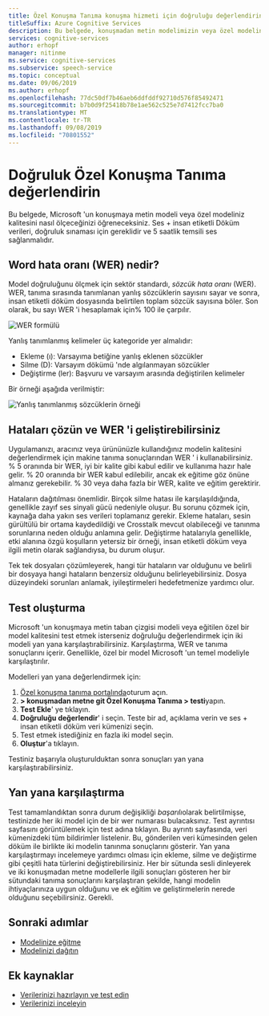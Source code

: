 ```yaml
---
title: Özel Konuşma Tanıma konuşma hizmeti için doğruluğu değerlendirin
titleSuffix: Azure Cognitive Services
description: Bu belgede, konuşmadan metin modelimizin veya özel modelinizin kalitesini nasıl ölçeceğinizi öğreneceksiniz. Ses + insan etiketli Döküm verileri, doğruluk sınaması için gereklidir ve 5 saatlik temsili ses sağlanmalıdır.
services: cognitive-services
author: erhopf
manager: nitinme
ms.service: cognitive-services
ms.subservice: speech-service
ms.topic: conceptual
ms.date: 09/06/2019
ms.author: erhopf
ms.openlocfilehash: 77dc50df7b46aeb6ddfddf92710d576f85492471
ms.sourcegitcommit: b7b0d9f25418b78e1ae562c525e7d7412fcc7ba0
ms.translationtype: MT
ms.contentlocale: tr-TR
ms.lasthandoff: 09/08/2019
ms.locfileid: "70801552"
---
```

# <a name="evaluate-custom-speech-accuracy"></a>Doğruluk Özel Konuşma Tanıma değerlendirin

Bu belgede, Microsoft 'un konuşmaya metin modeli veya özel modeliniz kalitesini nasıl ölçeceğinizi öğreneceksiniz. Ses + insan etiketli Döküm verileri, doğruluk sınaması için gereklidir ve 5 saatlik temsili ses sağlanmalıdır.

## <a name="what-is-word-error-rate-wer"></a>Word hata oranı (WER) nedir?

Model doğruluğunu ölçmek için sektör standardı, *sözcük hata oranı* (WER). WER, tanıma sırasında tanımlanan yanlış sözcüklerin sayısını sayar ve sonra, insan etiketli döküm dosyasında belirtilen toplam sözcük sayısına böler. Son olarak, bu sayı WER 'i hesaplamak için% 100 ile çarpılır.

![WER formülü](./media/custom-speech/custom-speech-wer-formula.png)

Yanlış tanımlanmış kelimeler üç kategoride yer almalıdır:

* Ekleme (ı): Varsayıma betiğine yanlış eklenen sözcükler
* Silme (D): Varsayım dökümü 'nde algılanmayan sözcükler
* Değiştirme (ler): Başvuru ve varsayım arasında değiştirilen kelimeler

Bir örneği aşağıda verilmiştir:

![Yanlış tanımlanmış sözcüklerin örneği](./media/custom-speech/custom-speech-dis-words.png)

## <a name="resolve-errors-and-improve-wer"></a>Hataları çözün ve WER 'i geliştirebilirsiniz

Uygulamanızı, aracınız veya ürününüzle kullandığınız modelin kalitesini değerlendirmek için makine tanıma sonuçlarından WER ' i kullanabilirsiniz. % 5 oranında bir WER, iyi bir kalite gibi kabul edilir ve kullanıma hazır hale gelir. % 20 oranında bir WER kabul edilebilir, ancak ek eğitime göz önüne almanız gerekebilir. % 30 veya daha fazla bir WER, kalite ve eğitim gerektirir.

Hataların dağıtılması önemlidir. Birçok silme hatası ile karşılaşıldığında, genellikle zayıf ses sinyali gücü nedeniyle oluşur. Bu sorunu çözmek için, kaynağa daha yakın ses verileri toplamanız gerekir. Ekleme hataları, sesin gürültülü bir ortama kaydedildiği ve Crosstalk mevcut olabileceği ve tanınma sorunlarına neden olduğu anlamına gelir. Değiştirme hatalarıyla genellikle, etki alanına özgü koşulların yetersiz bir örneği, insan etiketli döküm veya ilgili metin olarak sağlandıysa, bu durum oluşur.

Tek tek dosyaları çözümleyerek, hangi tür hataların var olduğunu ve belirli bir dosyaya hangi hataların benzersiz olduğunu belirleyebilirsiniz. Dosya düzeyindeki sorunları anlamak, iyileştirmeleri hedefetmenize yardımcı olur.

## <a name="create-a-test"></a>Test oluşturma

Microsoft 'un konuşmaya metin taban çizgisi modeli veya eğitilen özel bir model kalitesini test etmek isterseniz doğruluğu değerlendirmek için iki modeli yan yana karşılaştırabilirsiniz. Karşılaştırma, WER ve tanıma sonuçlarını içerir. Genellikle, özel bir model Microsoft 'un temel modeliyle karşılaştırılır.

Modelleri yan yana değerlendirmek için:

1. [Özel konuşma tanıma portalında](https://speech.microsoft.com/customspeech)oturum açın.
2. **> konuşmadan metne git Özel Konuşma Tanıma > testi**yapın.
3. **Test Ekle**' ye tıklayın.
4. **Doğruluğu değerlendir**' i seçin. Teste bir ad, açıklama verin ve ses + insan etiketli döküm veri kümenizi seçin.
5. Test etmek istediğiniz en fazla iki model seçin.
6. **Oluştur**'a tıklayın.

Testiniz başarıyla oluşturulduktan sonra sonuçları yan yana karşılaştırabilirsiniz.

## <a name="side-by-side-comparison"></a>Yan yana karşılaştırma

Test tamamlandıktan sonra durum değişikliği *başarılı*olarak belirtilmişse, testinizde her iki model için de bir wer numarası bulacaksınız. Test ayrıntısı sayfasını görüntülemek için test adına tıklayın. Bu ayrıntı sayfasında, veri kümenizdeki tüm bildirimler listelenir. Bu, gönderilen veri kümesinden gelen döküm ile birlikte iki modelin tanınma sonuçlarını gösterir. Yan yana karşılaştırmayı incelemeye yardımcı olması için ekleme, silme ve değiştirme gibi çeşitli hata türlerini değiştirebilirsiniz. Her bir sütunda sesli dinleyerek ve iki konuşmadan metne modellerle ilgili sonuçları gösteren her bir sütundaki tanıma sonuçlarını karşılaştıran şekilde, hangi modelin ihtiyaçlarınıza uygun olduğunu ve ek eğitim ve geliştirmelerin nerede olduğunu seçebilirsiniz. Gerekli.

## <a name="next-steps"></a>Sonraki adımlar

* [Modelinize eğitme](how-to-custom-speech-train-model.md)
* [Modelinizi dağıtın](how-to-custom-speech-deploy-model.md)

## <a name="additional-resources"></a>Ek kaynaklar

* [Verilerinizi hazırlayın ve test edin](how-to-custom-speech-test-data.md)
* [Verilerinizi inceleyin](how-to-custom-speech-inspect-data.md)

